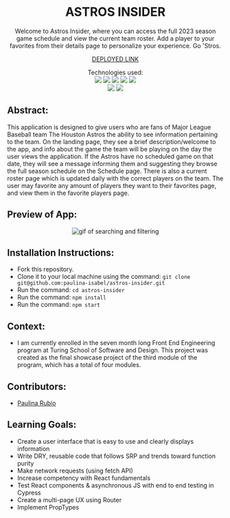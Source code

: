 <div align="center">
<h1> ASTROS INSIDER </h1>
Welcome to Astros Insider, where you can access the full 2023 season game schedule and view the current team roster. Add a player to your favorites from their details page to personalize your experience. Go 'Stros.

[DEPLOYED LINK](https://astrosinsider-b65168b1f4fb.herokuapp.com/)

Technologies used:<br>
  <img src="https://img.shields.io/badge/React-20232A?style=for-the-badge&logo=react&logoColor=61DAFB" />
  <img src="https://img.shields.io/badge/CSS3-1572B6?style=for-the-badge&logo=css3&logoColor=white" />
  <img src="https://img.shields.io/badge/HTML5-E34F26?style=for-the-badge&logo=html5&logoColor=white" />
  <img src="https://img.shields.io/badge/Heroku-430098?style=for-the-badge&logo=heroku&logoColor=white" />
  <img src="https://img.shields.io/badge/-cypress-%23E5E5E5?style=for-the-badge&logo=cypress&logoColor=058a5e" />
  <br>
  <img src="https://img.shields.io/badge/TypeScript-007ACC?style=for-the-badge&logo=typescript&logoColor=white" />
  <img src="https://img.shields.io/badge/React_Router-CA4245?style=for-the-badge&logo=react-router&logoColor=white"/>
</div>

## Abstract: 
This application is designed to give users who are fans of Major League Baseball team The Houston Astros the ability to see information pertaining to the team. On the landing page, they see a brief description/welcome to the app, and info about the game the team will be playing on the day the user views the application. If the Astros have no scheduled game on that date, they will see a message informing them and suggesting they browse the full season schedule on the Schedule page. There is also a current roster page which is updated daily with the correct players on the team. The user may favorite any amount of players they want to their favorites page, and view them in the favorite players page. 

## Preview of App:
 <div align='center'> 
  <img src="https://user-images.githubusercontent.com/123966150/258610057-b4623811-8632-4570-b26e-6bc744d34f5a.gif" alt='gif of searching and filtering' /></div>

## Installation Instructions:
- Fork this repository. 
- Clone it to your local machine using the command: `git clone git@github.com:paulina-isabel/astros-insider.git`
- Run the command: `cd astros-insider`
- Run the command: `npm install`
- Run the command: `npm start`

## Context:
- I am currently enrolled in the seven month long Front End Engineering program at Turing School of Software and Design. This project was created as the final showcase project of the third module of the program, which has a total of four modules. 

## Contributors:
- [Paulina Rubio](https://www.linkedin.com/in/paulina-isabel-rubio/)

## Learning Goals:
- Create a user interface that is easy to use and clearly displays information
- Write DRY, reusable code that follows SRP and trends toward function purity
- Make network requests (using fetch API)
- Increase competency with React fundamentals
- Test React components & asynchronous JS with end to end testing in Cypress
- Create a multi-page UX using Router
- Implement PropTypes
